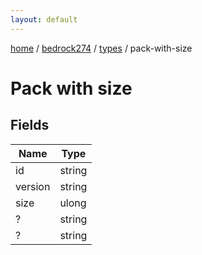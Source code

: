 ```yaml
---
layout: default
---
```


[home](/)  /  [bedrock274](/protocol/bedrock274)  /  [types](/protocol/bedrock274/types)  /  pack-with-size

# Pack with size

## Fields

Name | Type
---|---
id | string
version | string
size | ulong
? | string
? | string
